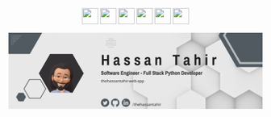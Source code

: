 <!-- <h3 align="center">Connect With Me 👇 </h3> -->
<p align="center">
	<a href="https://www.dev.to/thehassantahir" target="_blank" rel="noreferrer"><img src="https://raw.githubusercontent.com/danielcranney/readme-generator/main/public/icons/socials/devdotto.svg" width="32" height="32" /></a>
	<a href="https://www.dribbble.com/thehassantahir" target="_blank" rel="noreferrer"><img src="https://raw.githubusercontent.com/danielcranney/readme-generator/main/public/icons/socials/dribbble.svg" width="32" height="32" /></a>
  <a href="https://www.codepen.io/thehassantahir" target="_blank" rel="noreferrer"><img src="https://raw.githubusercontent.com/danielcranney/readme-generator/main/public/icons/socials/codepen.svg" width="32" height="32" /></a>
	<a href="http://www.instagram.com/thehassantahir" target="_blank" rel="noreferrer"><img src="https://raw.githubusercontent.com/danielcranney/readme-generator/main/public/icons/socials/instagram.svg" width="32" height="32" /></a>
	<a href="https://www.stackoverflow.com/users/thehassantahir" target="_blank" rel="noreferrer"><img src="https://raw.githubusercontent.com/danielcranney/readme-generator/main/public/icons/socials/stackoverflow.svg" width="32" height="32" /></a>
	<a href="https://www.twitter.com/thehassantahir" target="_blank" rel="noreferrer"><img src="https://raw.githubusercontent.com/danielcranney/readme-generator/main/public/icons/socials/twitter.svg" width="32" height="32" /></a>
</p>
<p align="center">
	<a href="https://thehassantahir.github.io" target="_blank"><img src="https://github.com/thehassantahir/thehassantahir/blob/main/github-banner-hassan.png"></a>
</p>

